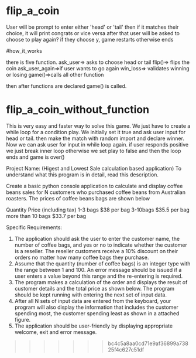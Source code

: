 # flip_a_coin

User will be prompt to enter either 'head' or 'tail'
then if it matches their choice, it will print congrats or vice versa
after that user will be asked to choose to play again?
if they choose y, game restarts otherwise ends

#how_it_works

there is five function.
ask_user=> asks to choose head or tail
flip()=> flips the coin
ask_user_again=>if user wants to go again
win_loss=> validates winning or losing
game()=>calls all other function

then after functions are declared game() is called.

# flip_a_coin_without_function

This is very easy and faster way to solve this game.
We just have to create a while loop for a condition play.
We initially set it true and ask user input for head or tail.
then make the match with random import and declare winner.
Now we can ask user for input in while loop again.
if user responds positive we just break inner loop 
otherwise we set play to false and then the loop ends and 
game is over()


Project Name: (Higest and Lowest Sale calculation based application)
To understand what this program is in detail, read this description.

Create a basic python console application to calculate and display coffee beans sales for N customers who purchased coffee beans from Australian roasters. The prices of coffee beans bags are shown below

Quantity                      Price (including tax)
1-3 bags                      $38 per bag
3-10bags                     $35.5 per bag
more than 10 bags      $33.7 per bag

Specific Requirements:
1.  The application should ask the user to enter the customer name, the number of coffee bags, and yes or no to indicate whether the customer is a reseller. The reseller customers receive a 10% discount on their orders no matter how many coffee bags they purchase.
2. Assume that the quantity (number of coffee bags) is an integer type with the range between 1 and 100. An error message should be issued if a user enters a value beyond this range and the re-entering is required.
3. The program makes a calculation of the order and displays the result of customer details and the total price as shown below. The program should be kept running with entering the next set of input data.
4. After all N sets of input data are entered from the keyboard, your program will also display the information that includes the customer spending most, the customer spending least as shown in a attached figure.
5. The application should be user-friendly by displaying appropriate welcome, exit and error message.
>>>>>>> bc4c5a8aa0cd71e9af36899a73825f4c627c51df
